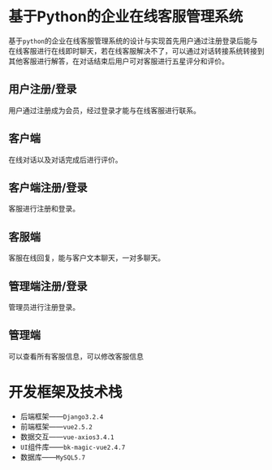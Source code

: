 # 基于Python的企业在线客服管理系统

基于`python`的企业在线客服管理系统的设计与实现首先用户通过注册登录后能与在线客服进行在线即时聊天，若在线客服解决不了，可以通过对话转接系统转接到其他客服进行解答，在对话结束后用户可对客服进行五星评分和评价。

## 用户注册/登录

用户通过注册成为会员，经过登录才能与在线客服进行联系。

## 客户端

在线对话以及对话完成后进行评价。

## 客户端注册/登录

客服进行注册和登录。

## 客服端

客服在线回复，能与客户文本聊天，一对多聊天。

## 管理端注册/登录

管理员进行注册登录。

## 管理端

可以查看所有客服信息，可以修改客服信息

# 开发框架及技术栈

- 后端框架——`Django3.2.4`
- 前端框架——`vue2.5.2`
- 数据交互——`vue-axios3.4.1`
- `UI`组件库——`bk-magic-vue2.4.7`
- 数据库——`MySQL5.7`

